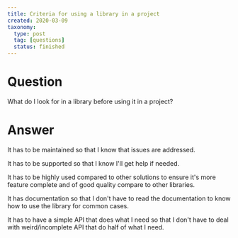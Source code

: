 ```yaml
---
title: Criteria for using a library in a project
created: 2020-03-09
taxonomy:
  type: post
  tag: [questions]
  status: finished
---
```


# Question
What do I look for in a library before using it in a project?

# Answer
It has to be maintained so that I know that issues are addressed.

It has to be supported so that I know I'll get help if needed.

It has to be highly used compared to other solutions to ensure it's more feature complete and of good quality compare to other libraries.

It has documentation so that I don't have to read the documentation to know how to use the library for common cases.

It has to have a simple API that does what I need so that I don't have to deal with weird/incomplete API that do half of what I need.
